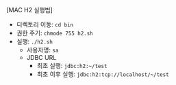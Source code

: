 [MAC H2 실행법]
- 디렉토리 이동: `cd bin`
- 권한 주기: `chmode 755 h2.sh`
- 실행: `./h2.sh`
  - 사용자명: `sa`
  - JDBC URL
    - 최초 실행: `jdbc:h2:~/test`
    - 최초 이후 실행: `jdbc:h2:tcp://localhost/~/test`
